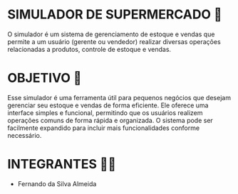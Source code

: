 # SIMULADOR DE SUPERMERCADO 🏪

O simulador é um sistema de gerenciamento de estoque e vendas que permite a um usuário (gerente ou vendedor) realizar diversas operações relacionadas a produtos, controle de estoque e vendas.

# OBJETIVO 🎯

Esse simulador é uma ferramenta útil para pequenos negócios que desejam gerenciar seu estoque e vendas de forma eficiente. Ele oferece uma interface simples e funcional, permitindo que os usuários realizem operações comuns de forma rápida e organizada. O sistema pode ser facilmente expandido para incluir mais funcionalidades conforme necessário.

# INTEGRANTES 🙍‍♂️

- Fernando da Silva Almeida
